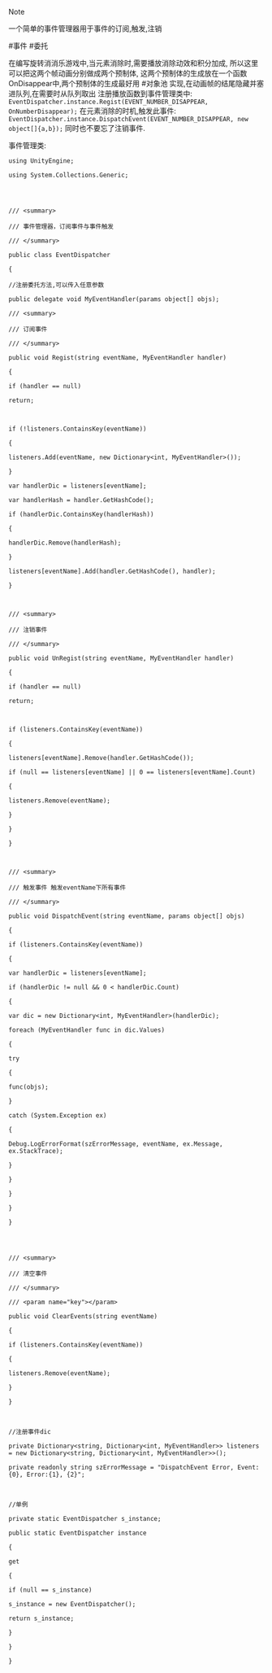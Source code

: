 > [!NOTE]
>  一个简单的事件管理器用于事件的订阅,触发,注销

#事件 #委托

在编写旋转消消乐游戏中,当元素消除时,需要播放消除动效和积分加成,
所以这里可以把这两个帧动画分别做成两个预制体,
这两个预制体的生成放在一个函数OnDisappear中,两个预制体的生成最好用 #对象池 实现,在动画帧的结尾隐藏并塞进队列,在需要时从队列取出
注册播放函数到事件管理类中:
	`EventDispatcher.instance.Regist(EVENT_NUMBER_DISAPPEAR, OnNumberDisappear);`
在元素消除的时机,触发此事件:
	 `EventDispatcher.instance.DispatchEvent(EVENT_NUMBER_DISAPPEAR, new object[]{a,b});`
同时也不要忘了注销事件.

事件管理类:
```
using UnityEngine;

using System.Collections.Generic;

  
  

/// <summary>

/// 事件管理器，订阅事件与事件触发

/// </summary>

public class EventDispatcher

{

//注册委托方法,可以传入任意参数

public delegate void MyEventHandler(params object[] objs);

/// <summary>

/// 订阅事件

/// </summary>

public void Regist(string eventName, MyEventHandler handler)

{

if (handler == null)

return;

  

if (!listeners.ContainsKey(eventName))

{

listeners.Add(eventName, new Dictionary<int, MyEventHandler>());

}

var handlerDic = listeners[eventName];

var handlerHash = handler.GetHashCode();

if (handlerDic.ContainsKey(handlerHash))

{

handlerDic.Remove(handlerHash);

}

listeners[eventName].Add(handler.GetHashCode(), handler);

}

  

/// <summary>

/// 注销事件

/// </summary>

public void UnRegist(string eventName, MyEventHandler handler)

{

if (handler == null)

return;

  

if (listeners.ContainsKey(eventName))

{

listeners[eventName].Remove(handler.GetHashCode());

if (null == listeners[eventName] || 0 == listeners[eventName].Count)

{

listeners.Remove(eventName);

}

}

}

  

/// <summary>

/// 触发事件 触发eventName下所有事件

/// </summary>

public void DispatchEvent(string eventName, params object[] objs)

{

if (listeners.ContainsKey(eventName))

{

var handlerDic = listeners[eventName];

if (handlerDic != null && 0 < handlerDic.Count)

{

var dic = new Dictionary<int, MyEventHandler>(handlerDic);

foreach (MyEventHandler func in dic.Values)

{

try

{

func(objs);

}

catch (System.Exception ex)

{

Debug.LogErrorFormat(szErrorMessage, eventName, ex.Message, ex.StackTrace);

}

}

}

}

}

  
  

/// <summary>

/// 清空事件

/// </summary>

/// <param name="key"></param>

public void ClearEvents(string eventName)

{

if (listeners.ContainsKey(eventName))

{

listeners.Remove(eventName);

}

}

  

//注册事件dic

private Dictionary<string, Dictionary<int, MyEventHandler>> listeners = new Dictionary<string, Dictionary<int, MyEventHandler>>();

private readonly string szErrorMessage = "DispatchEvent Error, Event:{0}, Error:{1}, {2}";

  

//单例

private static EventDispatcher s_instance;

public static EventDispatcher instance

{

get

{

if (null == s_instance)

s_instance = new EventDispatcher();

return s_instance;

}

}

}
```